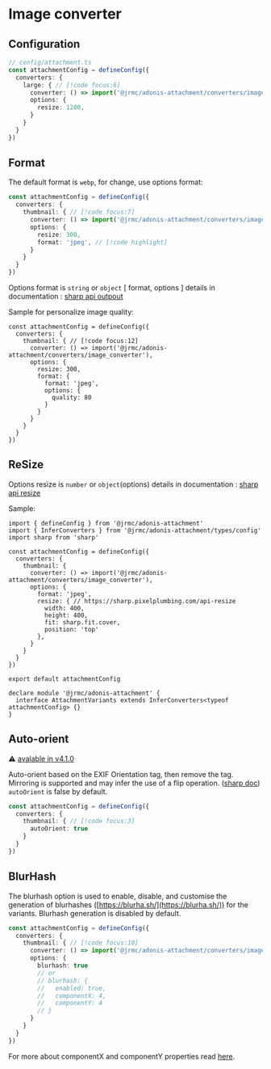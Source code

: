 # Image converter

<!--@include: ../partials/install-image.md-->

## Configuration

```typescript
// config/attachment.ts
const attachmentConfig = defineConfig({
  converters: {
    large: { // [!code focus:6]
      converter: () => import('@jrmc/adonis-attachment/converters/image_converter'), 
      options: {
        resize: 1280,
      }
    }
  }
})
```

## Format

The default format is `webp`, for change, use options format: 

```typescript
const attachmentConfig = defineConfig({
  converters: {
    thumbnail: { // [!code focus:7]
      converter: () => import('@jrmc/adonis-attachment/converters/image_converter'),
      options: {
        resize: 300,
        format: 'jpeg', // [!code highlight]
      }
    }
  }
})
```

Options format is `string` or `object` [ format,  options ] details in documentation : [sharp api outpout](https://sharp.pixelplumbing.com/api-output#toformat)


Sample for personalize image quality: 

```typescript{8-13}
const attachmentConfig = defineConfig({
  converters: {
    thumbnail: { // [!code focus:12]
      converter: () => import('@jrmc/adonis-attachment/converters/image_converter'),
      options: {
        resize: 300,
        format: {
          format: 'jpeg',
          options: {
            quality: 80
          }
        }
      }
    }
  }
})
```

## ReSize

Options resize is `number` or `object`(options) details in documentation : [sharp api resize](https://sharp.pixelplumbing.com/api-resize)

Sample:

```typescript{11-16}
import { defineConfig } from '@jrmc/adonis-attachment'
import { InferConverters } from '@jrmc/adonis-attachment/types/config'
import sharp from 'sharp'

const attachmentConfig = defineConfig({
  converters: {
    thumbnail: {
      converter: () => import('@jrmc/adonis-attachment/converters/image_converter'),
      options: {
        format: 'jpeg',
        resize: { // https://sharp.pixelplumbing.com/api-resize
          width: 400,
          height: 400,
          fit: sharp.fit.cover,
          position: 'top'
        },
      }
    }
  }
})

export default attachmentConfig

declare module '@jrmc/adonis-attachment' {
  interface AttachmentVariants extends InferConverters<typeof attachmentConfig> {}
}
```

## Auto-orient

⚠️ [avalable in v4.1.0](/changelog#_4-1-0)

Auto-orient based on the EXIF Orientation tag, then remove the tag. Mirroring is supported and may infer the use of a flip operation. ([sharp doc](https://sharp.pixelplumbing.com/api-operation/#autoorient))
`autoOrient` is false by default.

```typescript
const attachmentConfig = defineConfig({
  converters: {
    thumbnail: { // [!code focus:3]
      autoOrient: true
    }
  }
})
```

## BlurHash

The blurhash option is used to enable, disable, and customise the generation of blurhashes ([https://blurha.sh/](https://blurha.sh/)) for the variants. Blurhash generation is disabled by default.

```typescript
const attachmentConfig = defineConfig({
  converters: {
    thumbnail: { // [!code focus:10]
      converter: () => import('@jrmc/adonis-attachment/converters/image_converter'), 
      options: {
        blurhash: true
        // or
        // blurhash: {
        //   enabled: true,
        //   componentX: 4,
        //   componentY: 4
        // }
      }
    }
  }
})
```

For more about componentX and componentY properties read [here](https://github.com/woltapp/blurhash?tab=readme-ov-file#how-do-i-pick-the-number-of-x-and-y-components).
